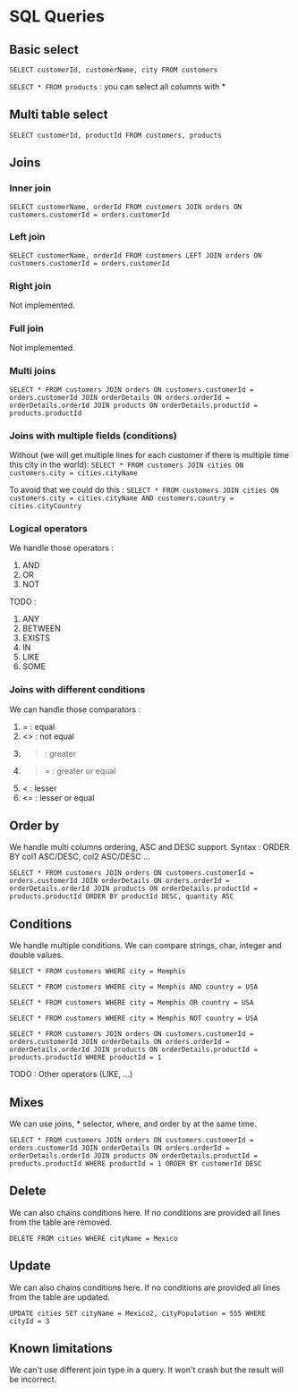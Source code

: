 # SQL Queries

## Basic select

`SELECT customerId, customerName, city FROM customers`

`SELECT * FROM products` : you can select all columns with *

## Multi table select

`SELECT customerId, productId FROM customers, products`

## Joins

### Inner join

`SELECT customerName, orderId FROM customers JOIN orders ON customers.customerId = orders.customerId`

### Left join

`SELECT customerName, orderId FROM customers LEFT JOIN orders ON customers.customerId = orders.customerId`

### Right join

Not implemented.

### Full join

Not implemented.

### Multi joins

`SELECT * FROM customers JOIN orders ON customers.customerId = orders.customerId JOIN orderDetails ON orders.orderId = orderDetails.orderId JOIN products ON orderDetails.productId = products.productId`

### Joins with multiple fields (conditions)

Without (we will get multiple lines for each customer if there is multiple time this city in the world):
`SELECT * FROM customers JOIN cities ON customers.city = cities.cityName`

To avoid that we could do this :
`SELECT * FROM customers JOIN cities ON customers.city = cities.cityName AND customers.country = cities.cityCountry`

### Logical operators

We handle those operators :
1. AND
2. OR
3. NOT

TODO :
1. ANY
2. BETWEEN
3. EXISTS
4. IN
5. LIKE
6. SOME

### Joins with different conditions

We can handle those comparators :
1. = : equal
2. <> : not equal
3. > : greater
4. >= : greater or equal
5. < : lesser
6. <= : lesser or equal

## Order by

We handle multi columns ordering, ASC and DESC support.
Syntax : ORDER BY col1 ASC/DESC, col2 ASC/DESC ...

`SELECT * FROM customers JOIN orders ON customers.customerId = orders.customerId JOIN orderDetails ON orders.orderId = orderDetails.orderId JOIN products ON orderDetails.productId = products.productId ORDER BY productId DESC, quantity ASC`

## Conditions

We handle multiple conditions. We can compare strings, char, integer and double values.

`SELECT * FROM customers WHERE city = Memphis`

`SELECT * FROM customers WHERE city = Memphis AND country = USA`

`SELECT * FROM customers WHERE city = Memphis OR country = USA`

`SELECT * FROM customers WHERE city = Memphis NOT country = USA`

`SELECT * FROM customers JOIN orders ON customers.customerId = orders.customerId JOIN orderDetails ON orders.orderId = orderDetails.orderId JOIN products ON orderDetails.productId = products.productId WHERE productId = 1`

TODO : Other operators (LIKE, ...)

## Mixes

We can use joins, * selector, where, and order by at the same time.

`SELECT * FROM customers JOIN orders ON customers.customerId = orders.customerId JOIN orderDetails ON orders.orderId = orderDetails.orderId JOIN products ON orderDetails.productId = products.productId WHERE productId = 1 ORDER BY customerId DESC`

## Delete

We can also chains conditions here.
If no conditions are provided all lines from the table are removed.

`DELETE FROM cities WHERE cityName = Mexico`

## Update

We can also chains conditions here.
If no conditions are provided all lines from the table are updated.

`UPDATE cities SET cityName = Mexico2, cityPopulation = 555 WHERE cityId = 3`

## Known limitations

We can't use different join type in a query. It won't crash but the result will be incorrect.